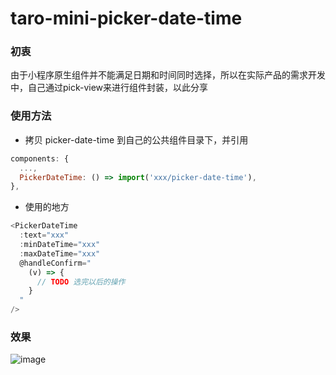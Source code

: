 # taro-mini-picker-date-time
### 初衷
由于小程序原生组件并不能满足日期和时间同时选择，所以在实际产品的需求开发中，自己通过pick-view来进行组件封装，以此分享

### 使用方法
* 拷贝 picker-date-time 到自己的公共组件目录下，并引用
```javascript
components: {
  ...,
  PickerDateTime: () => import('xxx/picker-date-time'),
},
```

* 使用的地方
```javascript
<PickerDateTime
  :text="xxx"
  :minDateTime="xxx"
  :maxDateTime="xxx"
  @handleConfirm="
    (v) => {
      // TODO 选完以后的操作
    }
  "
/>
```
### 效果

![image](https://user-images.githubusercontent.com/49790909/149069071-2cecc23d-65c2-4917-9842-79e5ab661567.png)
